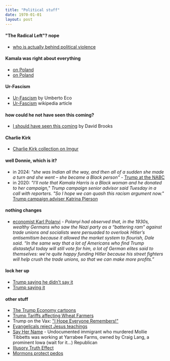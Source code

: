 ```yaml
---
title: "Political stuff"
date: 1970-01-01
layout: post
---
```

#### "The Radical Left"? nope 
* [who is actually behind political violence](https://azexpress.net/en/posts/509/none-of-the-last-31-political-attacks-was-by-anyone-from-the-left-not-one-we-can-count-them)

#### Kamala was right about everything
* [on Poland](https://www.thelondoneconomic.com/politics/kamala-harris-perfectly-predicted-trump-would-give-putin-freedom-to-attack-poland-397739/)
* [on Poland](https://en.as.com/latest_news/kamala-harris-warned-everyone-what-putin-would-do-to-poland-if-trump-became-president-n/)

#### Ur-Fascism
* [Ur-Fascism](https://theanarchistlibrary.org/library/umberto-eco-ur-fascism) by Umberto Eco
* [Ur-Fascism](https://en.wikipedia.org/wiki/Ur-Fascism) wikipedia article
 
#### how could he not have seen this coming?
* [I should have seen this coming](https://www.theatlantic.com/magazine/archive/2025/05/trumpism-maga-populism-power-pursuit/682116/) by David Brooks

#### Charlie Kirk
* [Charlie Kirk collection on Imgur](https://imgur.com/a/IPamxHi)

#### well Donnie, which is it?
* in 2024: *"she was Indian all the way, and then all of a sudden she made a turn and she went – she became a Black person"* - [Trump at the NABC](https://www.cnn.com/2024/07/31/politics/donald-trump-kamala-harris-black-nabj/index.html)
* in 2020: *"I'll note that Kamala Harris is a Black woman and he donated to her campaign," Trump campaign senior advisor said Tuesday in a call with reporters. "So I hope we can quash this racism argument now."* [Trump campaign adviser Katrina Pierson](https://www.ap.org/news-highlights/elections/2024/donald-trump-falsely-suggests-kamala-harris-misled-voters-about-her-race/)

#### nothing changes
* [economist Karl Polanyi](https://www.theguardian.com/books/article/2024/jun/23/the-greatest-thinker-youve-never-heard-of-expert-who-explained-hitlers-rise-is-finally-in-the-spotlight) - *Polanyi had observed that, in the 1930s, wealthy Germans who saw the Nazi party as a “battering ram” against trade unions and socialists were persuaded to overlook Hitler’s antisemitism because it allowed the market system to flourish, Dale said. “In the same way that a lot of Americans who find Trump distasteful today will still vote for him, a lot of German elites said to themselves: we’re quite happy funding Hitler because his street fighters will help crush the trade unions, so that we can make more profits.”*

#### lock her up
* [Trump saying he didn't say it](https://x.com/atrupar/status/1797257168548253746)
* [Trump saying it](https://x.com/Acyn/status/1317248938001403904)

#### other stuff
* [The Trump Economy cartoons](https://cagle.com/topic/trump-economy)
* [Trump Tariffs affecting Wheat Farmers](https://www.facebook.com/reel/990047153155585)
* Trump on the Vax: ["I Hope Everyone Remembers!"](https://www.fox29.com/news/trump-takes-credit-for-covid-19-vaccine-i-hope-everyone-remembers)
* [Evangelicals reject Jesus teachings](https://www.newsweek.com/evangelicals-rejecting-jesus-teachings-liberal-talking-points-pastor-1818706)
* [Say Her Name](https://www.desmoinesregister.com/story/news/2018/08/21/mollie-tibbetts-undocumented-immigrant-accused-killing-worked-farm-owned-republican-iowa-craig-lang/1059482002/) - Undocumented immigrant who murdered Mollie Tibbetts was working at Yarrabee Farms, owned by Craig Lang, a prominent Iowa (wait for it...) Republican
* [Illusory Truth Effect](https://en.wikipedia.org/wiki/Illusory_truth_effect)
* [Mormons protect pedos](https://www.dailywire.com/news/state-lawmaker-advised-mormon-bishop-against-reporting-church-member-who-sexually-abused-daughters-lawsuit-filings-say)




